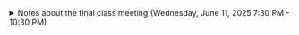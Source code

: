 <details markdown="1">
<summary>
Notes about the final class meeting (Wednesday, June 11, 2025 7:30 PM - 10:30 PM)
</summary>

# Final Class Meeting

The final class meeting will take place during the scheduled final exam slot for the course, which is:

* Wednesday, June 11, 2025 7:30 PM - 10:30 PM

Synchronous participation is required, however partcipation over zoom is fine.

 During the final course meeting, we typically complete an in-class assignment involving reviewing the videos, release notes, and implementations of the other teams in the course.

The reason we do this synchonrously is so that members of the various teams are available to consult with about the choices they made in their implementations, as well as available to fix any problems that may arise with the dokku deployments, etc.

So please be available on your slack channel, and either in person, or on zoom that day.
</details>
